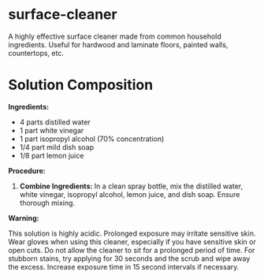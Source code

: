 # surface-cleaner
A highly effective surface cleaner made from common household ingredients. Useful for hardwood and laminate floors, painted walls, countertops, etc. 

# Solution Composition 

**Ingredients:**

* 4 parts distilled water
* 1 part white vinegar
* 1 part isopropyl alcohol (70% concentration)
* 1/4 part mild dish soap
* 1/8 part lemon juice

**Procedure:**

1. **Combine Ingredients:** In a clean spray bottle, mix the distilled water, white vinegar, isopropyl alcohol, lemon juice, and dish soap. Ensure thorough mixing.

**Warning:**

This solution is highly acidic. Prolonged exposure may irritate sensitive skin. Wear gloves when using this cleaner, especially if you have sensitive skin or open cuts. Do not allow the cleaner to sit for a prolonged period of time. For stubborn stains, try applying for 30 seconds and the scrub and wipe away the excess. Increase exposure time in 15 second intervals if necessary.
